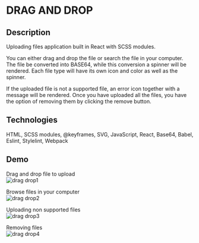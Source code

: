 # DRAG AND DROP

## Description
Uploading files application built in React with SCSS modules.

You can either drag and drop the file or search the file in your computer. The file be converted into BASE64, while this conversion a spinner will be rendered. Each file type will have its own icon and color as well as the spinner.

If the uploaded file is not a supported file, an error icon together with a message will be rendered. Once you have uploaded all the files, you have the option of removing them by clicking the remove button.

## Technologies
HTML, SCSS modules, @keyframes, SVG, JavaScript, React, Base64, Babel, Eslint, Stylelint, Webpack

## Demo

Drag and drop file to upload <br>
![drag drop1](https://user-images.githubusercontent.com/72414745/101013493-ac616d80-3564-11eb-8b19-e246a8acbe0a.gif)

Browse files in your computer <br>
![drag drop2](https://user-images.githubusercontent.com/72414745/101013496-ad929a80-3564-11eb-9211-8b49426eeb9e.gif)

Uploading non supported files <br>
![drag drop3](https://user-images.githubusercontent.com/72414745/101013499-ae2b3100-3564-11eb-9d73-75a237161609.gif)

Removing files <br>
![drag drop4](https://user-images.githubusercontent.com/72414745/101013501-aec3c780-3564-11eb-9b77-c1fb7c5ef21a.gif)


